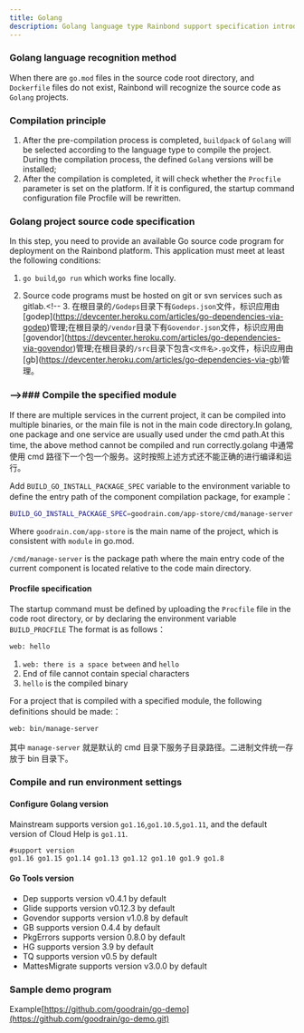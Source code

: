 ```yaml
---
title: Golang
description: Golang language type Rainbond support specification introduction
---
```


### Golang language recognition method

When there are `go.mod` files in the source code root directory, and `Dockerfile` files do not exist, Rainbond will recognize the source code as `Golang` projects.

### Compilation principle

1. After the pre-compilation process is completed, `buildpack` of `Golang` will be selected according to the language type to compile the project. During the compilation process, the defined `Golang` versions will be installed;
2. After the compilation is completed, it will check whether the `Procfile` parameter is set on the platform. If it is configured, the startup command configuration file Procfile will be rewritten.

### Golang project source code specification

In this step, you need to provide an available Go source code program for deployment on the Rainbond platform. This application must meet at least the following conditions:

1. `go build`,`go run` which works fine locally.

2. Source code programs must be hosted on git or svn services such as gitlab.<!-- 3. 在根目录的`/Godeps`目录下有`Godeps.json`文件，标识应用由\[godep\](https://devcenter.heroku.com/articles/go-dependencies-via-godep)管理;在根目录的`/vendor`目录下有`Govendor.json`文件，标识应用由\[govendor\](https://devcenter.heroku.com/articles/go-dependencies-via-govendor)管理;在根目录的`/src`目录下包含`<文件名>.go`文件，标识应用由\[gb\](https://devcenter.heroku.com/articles/go-dependencies-via-gb)管理。

<!-- 3. 在根目录的`/Godeps`目录下有`Godeps.json`文件，标识应用由[godep](https://devcenter.heroku.com/articles/go-dependencies-via-godep)管理;在根目录的`/vendor`目录下有`Govendor.json`文件，标识应用由[govendor](https://devcenter.heroku.com/articles/go-dependencies-via-govendor)管理;在根目录的`/src`目录下包含`<文件名>.go`文件，标识应用由[gb](https://devcenter.heroku.com/articles/go-dependencies-via-gb)管理。 -->

### -->### Compile the specified module

If there are multiple services in the current project, it can be compiled into multiple binaries, or the main file is not in the main code directory.In golang, one package and one service are usually used under the cmd path.At this time, the above method cannot be compiled and run correctly.golang 中通常使用 cmd 路径下一个包一个服务。这时按照上述方式还不能正确的进行编译和运行。

Add `BUILD_GO_INSTALL_PACKAGE_SPEC` variable to the environment variable to define the entry path of the component compilation package, for example：

```bash
BUILD_GO_INSTALL_PACKAGE_SPEC=goodrain.com/app-store/cmd/manage-server
```

Where `goodrain.com/app-store` is the main name of the project, which is consistent with `module` in go.mod.

`/cmd/manage-server` is the package path where the main entry code of the current component is located relative to the code main directory.

#### Procfile specification

The startup command must be defined by uploading the `Procfile` file in the code root directory, or by declaring the environment variable `BUILD_PROCFILE` The format is as follows：

```bash
web: hello
```

1. `web: there is a space between` and `hello`
2. End of file cannot contain special characters
3. `hello` is the compiled binary

For a project that is compiled with a specified module, the following definitions should be made:：

```bash
web: bin/manage-server
```

其中 `manage-server` 就是默认的 cmd 目录下服务子目录路径。二进制文件统一存放于 bin 目录下。

### Compile and run environment settings

#### Configure Golang version

Mainstream supports version `go1.16`,`go1.10.5`,`go1.11`, and the default version of Cloud Help is `go1.11`.

```
#support version
go1.16 go1.15 go1.14 go1.13 go1.12 go1.10 go1.9 go1.8
```

#### Go Tools version

- Dep supports version v0.4.1 by default
- Glide supports version v0.12.3 by default
- Govendor supports version v1.0.8 by default
- GB supports version 0.4.4 by default
- PkgErrors supports version 0.8.0 by default
- HG supports version 3.9 by default
- TQ supports version v0.5 by default
- MattesMigrate supports version v3.0.0 by default

### Sample demo program

Example[https://github.com/goodrain/go-demo](https://github.com/goodrain/go-demo.git)
